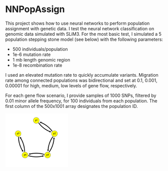 # NNPopAssign

This project shows how to use neural networks to perform population assignment with genetic data. I test the neural network classification on genomic data simulated with SLiM3. For the most basic test, I simulated a 5 population stepping stone model (see below) with the following parameters:

* 500 individuals/population
* 1e-6 mutation rate
* 1 mb length genomic region
* 1e-8 recombination rate

I used an elevated mutation rate to quickly accumulate variants. Migration rate among connected populations was bidirectional and set at 0.1, 0.001, 0.00001 for high, medium, low levels of gene flow, respectively.

For each gene flow scenario, I provide samples of 1000 SNPs, filtered by 0.01 minor allele frequency, for 100 individuals from each population. The first column of the 500x1001 array designates the population ID.

<img src="./images/stepping-stone.png" alt="stepping-stone-model" width="200"/>

